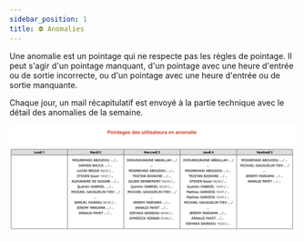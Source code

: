 ```yaml
---
sidebar_position: 1
title: ⛔️ Anomalies
---
```


Une anomalie est un pointage qui ne respecte pas les règles de pointage. Il peut s'agir d'un pointage manquant, d'un pointage avec une heure d'entrée ou de sortie incorrecte, ou d'un pointage avec une heure d'entrée ou de sortie manquante.

Chaque jour, un mail récapitulatif est envoyé à la partie technique avec le détail des anomalies de la semaine.

![Anomalies](./img/Anomalies.png)